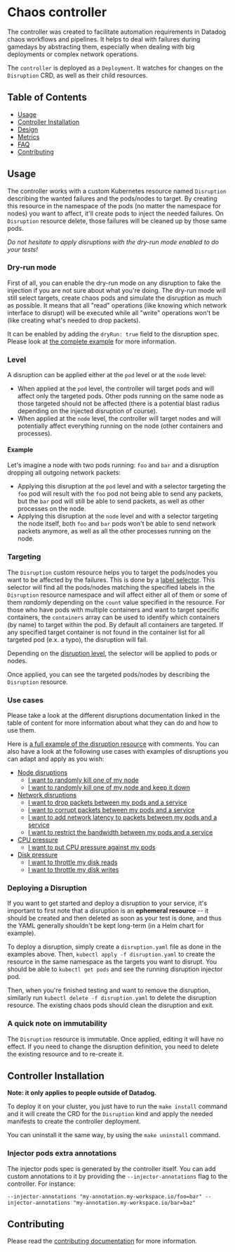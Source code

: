 # Chaos controller

The controller was created to facilitate automation requirements in Datadog chaos workflows and pipelines. It helps to deal with failures during gamedays by abstracting them, especially when dealing with big deployments or complex network operations.

The `controller` is deployed as a `Deployment`. It watches for changes on the `Disruption` CRD, as well as their child resources.

## Table of Contents

* [Usage](#usage)
* [Controller Installation](#controller-installation)
* [Design](docs/design.md)
* [Metrics](docs/metrics.md)
* [FAQ](docs/faq.md)
* [Contributing](#contributing)

## Usage

The controller works with a custom Kubernetes resource named `Disruption` describing the wanted failures and the pods/nodes to target. By creating this resource in the namespace of the pods (no matter the namespace for nodes) you want to affect, it'll create pods to inject the needed failures. On `Disruption` resource delete, those failures will be cleaned up by those same pods.

*Do not hesitate to apply disruptions with the dry-run mode enabled to do your tests!*

### Dry-run mode

First of all, you can enable the dry-run mode on any disruption to fake the injection if you are not sure about what you're doing. The dry-run mode will still select targets, create chaos pods and simulate the disruption as much as possible. It means that all "read" operations (like knowing which network interface to disrupt) will be executed while all "write" operations won't be (like creating what's needed to drop packets).

It can be enabled by adding the `dryRun: true` field to the disruption spec. Please look at [the complete example](config/samples/complete.yaml) for more information.

### Level

A disruption can be applied either at the `pod` level or at the `node` level:

* When applied at the `pod` level, the controller will target pods and will affect only the targeted pods. Other pods running on the same node as those targeted should not be affected (there is a potential blast radius depending on the injected disruption of course).
* When applied at the `node` level, the controller will target nodes and will potentially affect everything running on the node (other containers and processes).

#### Example

Let's imagine a node with two pods running: `foo` and `bar` and a disruption dropping all outgoing network packets:

* Applying this disruption at the `pod` level and with a selector targeting the `foo` pod will result with the `foo` pod not being able to send any packets, but the `bar` pod will still be able to send packets, as well as other processes on the node.
* Applying this disruption at the `node` level and with a selector targeting the node itself, both `foo` and `bar` pods won't be able to send network packets anymore, as well as all the other processes running on the node.

### Targeting

The `Disruption` custom resource helps you to target the pods/nodes you want to be affected by the failures. This is done by a [label selector](https://kubernetes.io/docs/concepts/overview/working-with-objects/labels/). This selector will find all the pods/nodes matching the specified labels in the `Disruption` resource namespace and will affect either all of them or some of them *randomly* depending on the `count` value specified in the resource. For those who have pods with multiple containers and want to target specific containers, the `containers` array can be used to identify which containers (by name) to target within the pod. By default all containers are targeted. If any specified target container is not found in the container list for all targeted pod (e.x. a typo), the disruption will fail.

Depending on the [disruption level](#level), the selector will be applied to pods or nodes.

Once applied, you can see the targeted pods/nodes by describing the `Disruption` resource.

### Use cases

Please take a look at the different disruptions documentation linked in the table of content for more information about what they can do and how to use them.

Here is [a full example of the disruption resource](config/samples/complete.yaml) with comments. You can also have a look at the following use cases with examples of disruptions you can adapt and apply as you wish:

* [Node disruptions](docs/node_disruption.md)
  * [I want to randomly kill one of my node](config/samples/node_failure.yaml)
  * [I want to randomly kill one of my node and keep it down](config/samples/node_failure_shutdown.yaml)
* [Network disruptions](docs/network_disruption.md)
  * [I want to drop packets between my pods and a service](config/samples/network_disruption_drop.yaml)
  * [I want to corrupt packets between my pods and a service](config/samples/network_disruption_corrupt.yaml)
  * [I want to add network latency to packets between my pods and a service](config/samples/network_disruption_latency.yaml)
  * [I want to restrict the bandwidth between my pods and a service](config/samples/network_disruption_bandwidth.yaml)
* [CPU pressure](docs/cpu_pressure.md)
  * [I want to put CPU pressure against my pods](config/samples/cpu_pressure.yaml)
* [Disk pressure](docs/disk_pressure.md)
  * [I want to throttle my disk reads](config/samples/disk_pressure_read.yaml)
  * [I want to throttle my disk writes](config/samples/disk_pressure_write.yaml)

### Deploying a Disruption

If you want to get started and deploy a disruption to your service, it's important to first note that a disruption is an **ephemeral resource** -- it should be created and then deleted as soon as your test is done, and thus the YAML generally shouldn't be kept long-term (in a Helm chart for example).

To deploy a disruption, simply create a `disruption.yaml` file as done in the examples above. Then, `kubectl apply -f disruption.yaml` to create the resource in the same namespace as the targets you want to disrupt. You should be able to `kubectl get pods` and see the running disruption injector pod.

Then, when you're finished testing and want to remove the disruption, similarly run `kubectl delete -f disruption.yaml` to delete the disruption resource. The existing chaos pods should clean the disruption and exit.

### A quick note on immutability

The `Disruption` resource is immutable. Once applied, editing it will have no effect. If you need to change the disruption definition, you need to delete the existing resource and to re-create it.

## Controller Installation

**Note: it only applies to people outside of Datadog.**

To deploy it on your cluster, you just have to run the `make install` command and it will create the CRD for the `Disruption` kind and apply the needed manifests to create the controller deployment.

You can uninstall it the same way, by using the `make uninstall` command.

### Injector pods extra annotations

The injector pods spec is generated by the controller itself. You can add custom annotations to it by providing the `--injector-annotations` flag to the controller. For instance:

```
--injector-annotations "my-annotation.my-workspace.io/foo=bar" --injector-annotations "my-annotation.my-workspace.io/bar=baz"
```

## Contributing

Please read the [contributing documentation](CONTRIBUTING.md) for more information.
